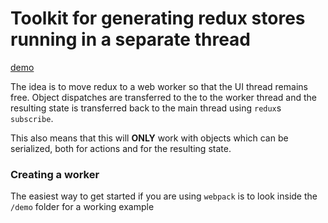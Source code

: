 # Toolkit for generating redux stores running in a separate thread

[demo](https://trendsales.github.io/research-redux-webworker/index.html)

The idea is to move redux to a web worker so that the UI thread remains free. Object dispatches are transferred to the to the worker thread and the resulting state is transferred back to the main thread using `redux`s `subscribe`.

This also means that this will **ONLY** work with objects which can be serialized, both for actions and for the resulting state.

### Creating a worker

The easiest way to get started if you are using `webpack` is to look inside the `/demo` folder for a working example
